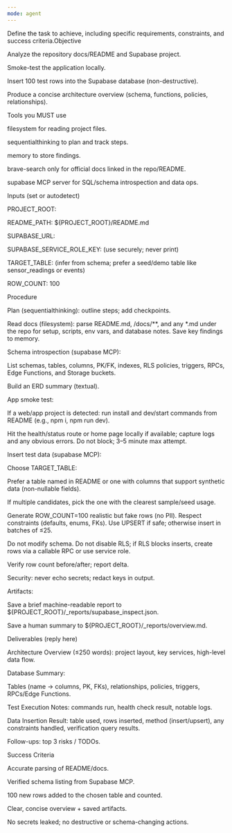 ```yaml
---
mode: agent
---
```

Define the task to achieve, including specific requirements, constraints, and success criteria.Objective

Analyze the repository docs/README and Supabase project.

Smoke-test the application locally.

Insert 100 test rows into the Supabase database (non-destructive).

Produce a concise architecture overview (schema, functions, policies, relationships).

Tools you MUST use

filesystem for reading project files.

sequentialthinking to plan and track steps.

memory to store findings.

brave-search only for official docs linked in the repo/README.

supabase MCP server for SQL/schema introspection and data ops.

Inputs (set or autodetect)

PROJECT_ROOT: <path to repo root>

README_PATH: ${PROJECT_ROOT}/README.md

SUPABASE_URL: <url>

SUPABASE_SERVICE_ROLE_KEY: <key> (use securely; never print)

TARGET_TABLE: <table to receive test data> (infer from schema; prefer a seed/demo table like sensor_readings or events)

ROW_COUNT: 100

Procedure

Plan (sequentialthinking): outline steps; add checkpoints.

Read docs (filesystem): parse README.md, /docs/**, and any *.md under the repo for setup, scripts, env vars, and database notes. Save key findings to memory.

Schema introspection (supabase MCP):

List schemas, tables, columns, PK/FK, indexes, RLS policies, triggers, RPCs, Edge Functions, and Storage buckets.

Build an ERD summary (textual).

App smoke test:

If a web/app project is detected: run install and dev/start commands from README (e.g., npm i, npm run dev).

Hit the health/status route or home page locally if available; capture logs and any obvious errors. Do not block; 3–5 minute max attempt.

Insert test data (supabase MCP):

Choose TARGET_TABLE:

Prefer a table named in README or one with columns that support synthetic data (non-nullable fields).

If multiple candidates, pick the one with the clearest sample/seed usage.

Generate ROW_COUNT=100 realistic but fake rows (no PII). Respect constraints (defaults, enums, FKs). Use UPSERT if safe; otherwise insert in batches of ≤25.

Do not modify schema. Do not disable RLS; if RLS blocks inserts, create rows via a callable RPC or use service role.

Verify row count before/after; report delta.

Security: never echo secrets; redact keys in output.

Artifacts:

Save a brief machine-readable report to ${PROJECT_ROOT}/_reports/supabase_inspect.json.

Save a human summary to ${PROJECT_ROOT}/_reports/overview.md.

Deliverables (reply here)

Architecture Overview (≤250 words): project layout, key services, high-level data flow.

Database Summary:

Tables (name → columns, PK, FKs), relationships, policies, triggers, RPCs/Edge Functions.

Test Execution Notes: commands run, health check result, notable logs.

Data Insertion Result: table used, rows inserted, method (insert/upsert), any constraints handled, verification query results.

Follow-ups: top 3 risks / TODOs.

Success Criteria

Accurate parsing of README/docs.

Verified schema listing from Supabase MCP.

100 new rows added to the chosen table and counted.

Clear, concise overview + saved artifacts.

No secrets leaked; no destructive or schema-changing actions.